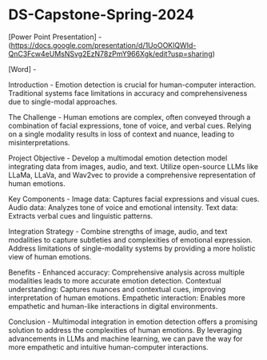 # DS-Capstone-Spring-2024


[Power Point Presentation] - (https://docs.google.com/presentation/d/1UoOOKlQWId-QnC3Fcw4eUMsNSvg2EzN78zPmY966Xgk/edit?usp=sharing)

[Word] - 









Introduction -
Emotion detection is crucial for human-computer interaction.
Traditional systems face limitations in accuracy and comprehensiveness due to single-modal approaches.

The Challenge -
Human emotions are complex, often conveyed through a combination of facial expressions, tone of voice, and verbal cues.
Relying on a single modality results in loss of context and nuance, leading to misinterpretations.

Project Objective -
Develop a multimodal emotion detection model integrating data from images, audio, and text.
Utilize open-source LLMs like LLaMa, LLaVa, and Wav2vec to provide a comprehensive representation of human emotions.

Key Components -
Image data: Captures facial expressions and visual cues.
Audio data: Analyzes tone of voice and emotional intensity.
Text data: Extracts verbal cues and linguistic patterns.

Integration Strategy -
Combine strengths of image, audio, and text modalities to capture subtleties and complexities of emotional expression.
Address limitations of single-modality systems by providing a more holistic view of human emotions.

Benefits -
Enhanced accuracy: Comprehensive analysis across multiple modalities leads to more accurate emotion detection.
Contextual understanding: Captures nuances and contextual cues, improving interpretation of human emotions.
Empathetic interaction: Enables more empathetic and human-like interactions in digital environments.

Conclusion -
Multimodal integration in emotion detection offers a promising solution to address the complexities of human emotions.
By leveraging advancements in LLMs and machine learning, we can pave the way for more empathetic and intuitive human-computer interactions.




